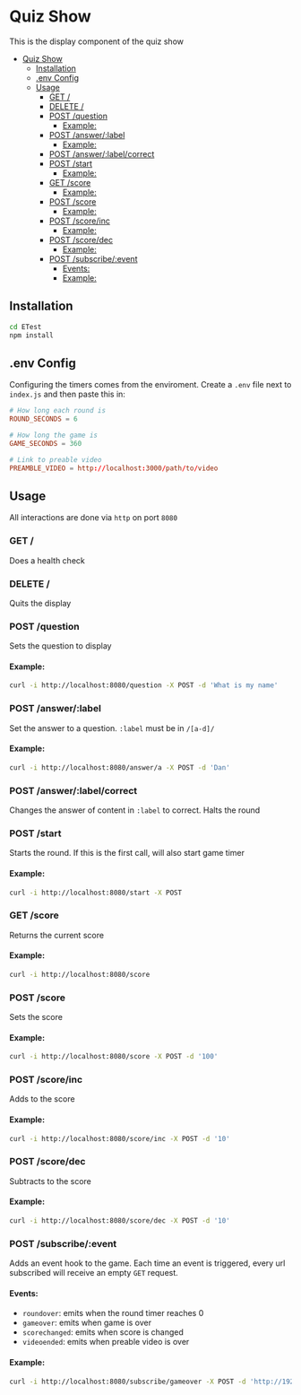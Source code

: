 # Quiz Show

This is the display component of the quiz show

- [Quiz Show](#quiz-show)
  - [Installation](#installation)
  - [.env Config](#env-config)
  - [Usage](#usage)
    - [GET /](#get)
    - [DELETE /](#delete)
    - [POST /question](#post-question)
      - [Example:](#example)
    - [POST /answer/:label](#post-answerlabel)
      - [Example:](#example-1)
    - [POST /answer/:label/correct](#post-answerlabelcorrect)
    - [POST /start](#post-start)
      - [Example:](#example-2)
    - [GET /score](#get-score)
      - [Example:](#example-3)
    - [POST /score](#post-score)
      - [Example:](#example-4)
    - [POST /score/inc](#post-scoreinc)
      - [Example:](#example-5)
    - [POST /score/dec](#post-scoredec)
      - [Example:](#example-6)
    - [POST /subscribe/:event](#post-subscribeevent)
      - [Events:](#events)
      - [Example:](#example-7)

## Installation

``` bash
cd ETest
npm install
```

## .env Config

Configuring the timers comes from the enviroment. Create a `.env` file next to `index.js` and then paste this in:

```conf
# How long each round is
ROUND_SECONDS = 6

# How long the game is
GAME_SECONDS = 360

# Link to preable video
PREAMBLE_VIDEO = http://localhost:3000/path/to/video
```

## Usage

All interactions are done via `http` on port `8080`

### GET /

Does a health check

### DELETE /

Quits the display

### POST /question

Sets the question to display

#### Example:

```bash 
curl -i http://localhost:8080/question -X POST -d 'What is my name'
```

### POST /answer/:label

Set the answer to a question. `:label` must be in `/[a-d]/`

#### Example:

```bash
curl -i http://localhost:8080/answer/a -X POST -d 'Dan'
```

### POST /answer/:label/correct

Changes the answer of content in `:label` to correct. Halts the round

### POST /start

Starts the round. If this is the first call, will also start game timer

#### Example:

```bash
curl -i http://localhost:8080/start -X POST
```

### GET /score

Returns the current score

#### Example:

```bash
curl -i http://localhost:8080/score
```

### POST /score

Sets the score

#### Example:

```bash
curl -i http://localhost:8080/score -X POST -d '100'
```

### POST /score/inc

Adds to the score

#### Example:

```bash
curl -i http://localhost:8080/score/inc -X POST -d '10'
```

### POST /score/dec

Subtracts to the score

#### Example:

```bash
curl -i http://localhost:8080/score/dec -X POST -d '10'
```

### POST /subscribe/:event

Adds an event hook to the game. Each time an event is triggered, every url subscribed will receive an empty `GET` request.

#### Events:

* `roundover`: emits when the round timer reaches 0
* `gameover`: emits when game is over
* `scorechanged`: emits when score is changed
* `videoended`: emits when preable video is over

#### Example:

```bash
curl -i http://localhost:8080/subscribe/gameover -X POST -d 'http://192.168.*.*/thegameisover'
```
